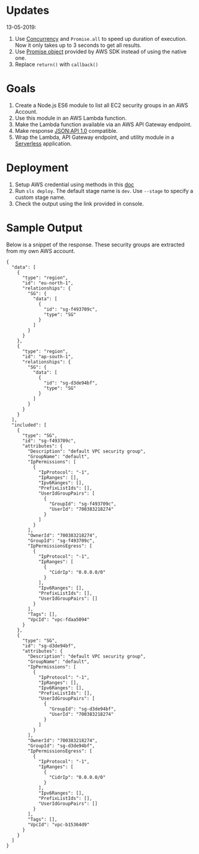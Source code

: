 # Updates

13-05-2019:

1. Use [Concurrency](https://docs.aws.amazon.com/lambda/latest/dg/concurrent-executions.html) and `Promise.all` to speed up duration of execution. Now it only takes up to 3 seconds to get all results.
2. Use [Promise object](https://docs.aws.amazon.com/sdk-for-javascript/v2/developer-guide/using-promises.html) provided by AWS SDK instead of using the native one.
3. Replace `return()` with `callback()`

# Goals

1. Create a Node.js ES6 module to list all EC2 security groups in an AWS Account.
2. Use this module in an AWS Lambda function.
3. Make the Lambda function available via an AWS API Gateway endpoint.
4. Make response [JSON:API 1.0](https://jsonapi.org/format/1.0/) compatible.
5. Wrap the Lambda, API Gateway endpoint, and utility module in a [Serverless](https://serverless.com/framework/docs/providers/aws/events/apigateway#configuring-endpoint-types) application.

# Deployment

1. Setup AWS credential using methods in this [doc](https://serverless.com/framework/docs/providers/aws/guide/credentials#using-aws-access-keys)
2. Run `sls deploy`. The default stage name is `dev`. Use `--stage` to specify a custom stage name.
3. Check the output using the link provided in console.

# Sample Output

Below is a snippet of the response. These security groups are extracted from my own AWS account.

```
{
  "data": [
    {
      "type": "region",
      "id": "eu-north-1",
      "relationships": {
        "SG": {
          "data": [
            {
              "id": "sg-f493709c",
              "type": "SG"
            }
          ]
        }
      }
    },
    {
      "type": "region",
      "id": "ap-south-1",
      "relationships": {
        "SG": {
          "data": [
            {
              "id": "sg-d3de94bf",
              "type": "SG"
            }
          ]
        }
      }
    }
  ],
  "included": [
    {
      "type": "SG",
      "id": "sg-f493709c",
      "attributes": {
        "Description": "default VPC security group",
        "GroupName": "default",
        "IpPermissions": [
          {
            "IpProtocol": "-1",
            "IpRanges": [],
            "Ipv6Ranges": [],
            "PrefixListIds": [],
            "UserIdGroupPairs": [
              {
                "GroupId": "sg-f493709c",
                "UserId": "700383218274"
              }
            ]
          }
        ],
        "OwnerId": "700383218274",
        "GroupId": "sg-f493709c",
        "IpPermissionsEgress": [
          {
            "IpProtocol": "-1",
            "IpRanges": [
              {
                "CidrIp": "0.0.0.0/0"
              }
            ],
            "Ipv6Ranges": [],
            "PrefixListIds": [],
            "UserIdGroupPairs": []
          }
        ],
        "Tags": [],
        "VpcId": "vpc-fdaa5094"
      }
    },
    {
      "type": "SG",
      "id": "sg-d3de94bf",
      "attributes": {
        "Description": "default VPC security group",
        "GroupName": "default",
        "IpPermissions": [
          {
            "IpProtocol": "-1",
            "IpRanges": [],
            "Ipv6Ranges": [],
            "PrefixListIds": [],
            "UserIdGroupPairs": [
              {
                "GroupId": "sg-d3de94bf",
                "UserId": "700383218274"
              }
            ]
          }
        ],
        "OwnerId": "700383218274",
        "GroupId": "sg-d3de94bf",
        "IpPermissionsEgress": [
          {
            "IpProtocol": "-1",
            "IpRanges": [
              {
                "CidrIp": "0.0.0.0/0"
              }
            ],
            "Ipv6Ranges": [],
            "PrefixListIds": [],
            "UserIdGroupPairs": []
          }
        ],
        "Tags": [],
        "VpcId": "vpc-b15364d9"
      }
    }
  ]
}
```
